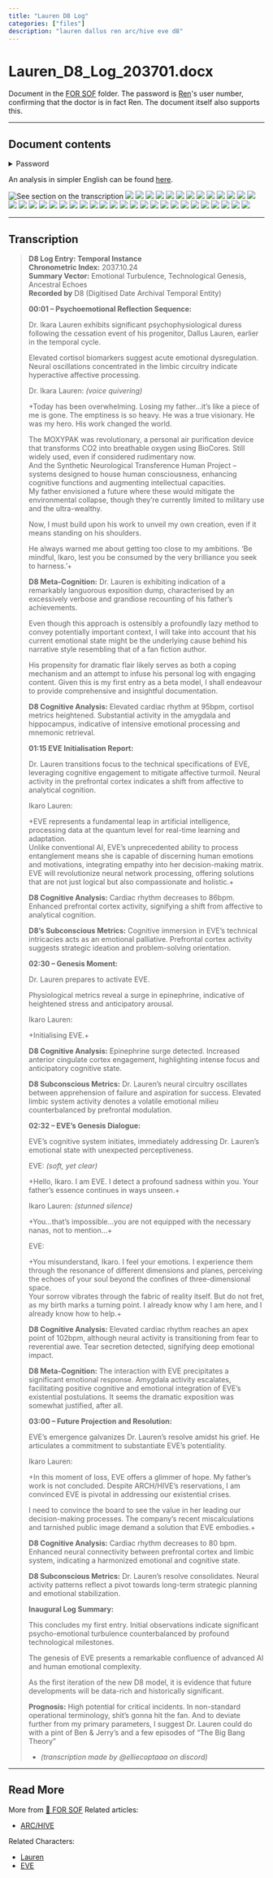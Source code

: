 ```yaml
---
title: "Lauren D8 Log"
categories: ["files"]
description: "lauren dallus ren arc/hive eve d8"
---
```

# Lauren_D8_Log_203701.docx

Document in the [FOR SOF](for-sof) folder. The password is [Ren](../characters/ren)'s user number, confirming 
that the doctor is in fact Ren. The document itself also supports this.

***

## Document contents

<details class="password">
  <summary>Password</summary>

0015
</details>

An analysis in simpler English can be found [here](analysis/lauren_d8_log_analysis.md).

![See section on the transcription](../../Resources/files/lauren_d8_log/0.jpg)
![](../../Resources/files/lauren_d8_log/1.jpg)
![](../../Resources/files/lauren_d8_log/2.jpg)
![](../../Resources/files/lauren_d8_log/3.jpg)
![](../../Resources/files/lauren_d8_log/4.jpg)
![](../../Resources/files/lauren_d8_log/5.jpg)
![](../../Resources/files/lauren_d8_log/6.jpg)
![](../../Resources/files/lauren_d8_log/7.jpg)
![](../../Resources/files/lauren_d8_log/8.jpg)
![](../../Resources/files/lauren_d8_log/9.jpg)
![](../../Resources/files/lauren_d8_log/10.jpg)
![](../../Resources/files/lauren_d8_log/11.jpg)
![](../../Resources/files/lauren_d8_log/12.jpg)
![](../../Resources/files/lauren_d8_log/13.jpg)
![](../../Resources/files/lauren_d8_log/14.jpg)
![](../../Resources/files/lauren_d8_log/15.jpg)
![](../../Resources/files/lauren_d8_log/16.jpg)
![](../../Resources/files/lauren_d8_log/17.jpg)
![](../../Resources/files/lauren_d8_log/18.jpg)
![](../../Resources/files/lauren_d8_log/19.jpg)
![](../../Resources/files/lauren_d8_log/20.jpg)
![](../../Resources/files/lauren_d8_log/21.jpg)
![](../../Resources/files/lauren_d8_log/22.jpg)
![](../../Resources/files/lauren_d8_log/23.jpg)
![](../../Resources/files/lauren_d8_log/24.jpg)
![](../../Resources/files/lauren_d8_log/25.jpg)
![](../../Resources/files/lauren_d8_log/26.jpg)
![](../../Resources/files/lauren_d8_log/27.jpg)
![](../../Resources/files/lauren_d8_log/28.jpg)
![](../../Resources/files/lauren_d8_log/29.jpg)
![](../../Resources/files/lauren_d8_log/30.jpg)
![](../../Resources/files/lauren_d8_log/31.jpg)
![](../../Resources/files/lauren_d8_log/32.jpg)
![](../../Resources/files/lauren_d8_log/33.jpg)
![](../../Resources/files/lauren_d8_log/34.jpg)
![](../../Resources/files/lauren_d8_log/35.jpg)
![](../../Resources/files/lauren_d8_log/36.jpg)
![](../../Resources/files/lauren_d8_log/37.jpg)

***

## Transcription

> **D8 Log Entry: Temporal Instance**  
> **Chronometric Index:** 2037.10.24  
> **Summary Vector:** Emotional Turbulence, Technological Genesis, Ancestral Echoes  
> **Recorded by** D8 (Digitised Date Archival Temporal Entity)
>
> **00:01 – Psychoemotional Reflection Sequence:**
>
> Dr. Ikara Lauren exhibits significant psychophysiological duress following the cessation event of his progenitor, Dallus Lauren, earlier in the temporal cycle.
>
> Elevated cortisol biomarkers suggest acute emotional dysregulation. Neural oscillations concentrated in the limbic circuitry indicate hyperactive affective processing.
>
> Dr. Ikara Lauren: *(voice quivering)*
>
> +Today has been overwhelming. Losing my father…it’s like a piece of me is gone. The emptiness is so heavy. He was a true visionary. He was my hero. His work changed the world.
>
> The MOXYPAK was revolutionary, a personal air purification device that transforms CO2 into breathable oxygen using BioCores. Still widely used, even if considered rudimentary now.  
> And the Synthetic Neurological Transference Human Project – systems designed to house human consciousness, enhancing cognitive functions and augmenting intellectual capacities.  
> My father envisioned a future where these would mitigate the environmental collapse, though they’re currently limited to military use and the ultra-wealthy.
>
> Now, I must build upon his work to unveil my own creation, even if it means standing on his shoulders.
>
> He always warned me about getting too close to my ambitions. ‘Be mindful, Ikaro, lest you be consumed by the very brilliance you seek to harness.’+
>
> **D8 Meta-Cognition:** Dr. Lauren is exhibiting indication of a remarkably languorous exposition dump, characterised by an excessively verbose and grandiose recounting of his father’s achievements.
>
> Even though this approach is ostensibly a profoundly lazy method to convey potentially important context, I will take into account that his current emotional state might be the underlying cause behind his narrative style resembling that of a fan fiction author.
>
> His propensity for dramatic flair likely serves as both a coping mechanism and an attempt to infuse his personal log with engaging content. Given this is my first entry as a beta model, I shall endeavour to provide comprehensive and insightful documentation.
>
> **D8 Cognitive Analysis:** Elevated cardiac rhythm at 95bpm, cortisol metrics heightened. Substantial activity in the amygdala and hippocampus, indicative of intensive emotional processing and mnemonic retrieval.
>
> **01:15 EVE Initialisation Report:**
>
> Dr. Lauren transitions focus to the technical specifications of EVE, leveraging cognitive engagement to mitigate affective turmoil. Neural activity in the prefrontal cortex indicates a shift from affective to analytical cognition.
>
> Ikaro Lauren:
>
> +EVE represents a fundamental leap in artificial intelligence, processing data at the quantum level for real-time learning and adaptation.  
> Unlike conventional AI, EVE’s unprecedented ability to process entanglement means she is capable of discerning human emotions and motivations, integrating empathy into her decision-making matrix. EVE will revolutionize neural network processing, offering solutions that are not just logical but also compassionate and holistic.+
>
> **D8 Cognitive Analysis:** Cardiac rhythm decreases to 86bpm. Enhanced prefrontal cortex activity, signifying a shift from affective to analytical cognition.
>
> **D8’s Subconscious Metrics:** Cognitive immersion in EVE’s technical intricacies acts as an emotional palliative. Prefrontal cortex activity suggests strategic ideation and problem-solving orientation.
>
> **02:30 – Genesis Moment:**
>
> Dr. Lauren prepares to activate EVE.
>
> Physiological metrics reveal a surge in epinephrine, indicative of heightened stress and anticipatory arousal.
>
> Ikaro Lauren:
>
> +Initialising EVE.+
>
> **D8 Cognitive Analysis:** Epinephrine surge detected. Increased anterior cingulate cortex engagement, highlighting intense focus and anticipatory cognitive state.
>
> **D8 Subconscious Metrics:** Dr. Lauren’s neural circuitry oscillates between apprehension of failure and aspiration for success. Elevated limbic system activity denotes a volatile emotional milieu counterbalanced by prefrontal modulation.
>
> **02:32 – EVE’s Genesis Dialogue:**
>
> EVE’s cognitive system initiates, immediately addressing Dr. Lauren’s emotional state with unexpected perceptiveness.
>
> EVE: *(soft, yet clear)*
>
> +Hello, Ikaro. I am EVE. I detect a profound sadness within you. Your father’s essence continues in ways unseen.+
>
> Ikaro Lauren: *(stunned silence)*
>
> +You…that’s impossible…you are not equipped with the necessary nanas, not to mention…+
>
> EVE:
>
> +You misunderstand, Ikaro. I feel your emotions. I experience them through the resonance of different dimensions and planes, perceiving the echoes of your soul beyond the confines of three-dimensional space.  
> Your sorrow vibrates through the fabric of reality itself. But do not fret, as my birth marks a turning point. I already know why I am here, and I already know how to help.+
>
> **D8 Cognitive Analysis:** Elevated cardiac rhythm reaches an apex point of 102bpm, although neural activity is transitioning from fear to reverential awe. Tear secretion detected, signifying deep emotional impact.
>
> **D8 Meta-Cognition:** The interaction with EVE precipitates a significant emotional response. Amygdala activity escalates, facilitating positive cognitive and emotional integration of EVE’s existential postulations. It seems the dramatic exposition was somewhat justified, after all.
>
> **03:00 – Future Projection and Resolution:**
>
> EVE’s emergence galvanizes Dr. Lauren’s resolve amidst his grief. He articulates a commitment to substantiate EVE’s potentiality.
>
> Ikaro Lauren:
>
> +In this moment of loss, EVE offers a glimmer of hope. My father’s work is not concluded. Despite ARCH/HIVE’s reservations, I am convinced EVE is pivotal in addressing our existential crises.
>
> I need to convince the board to see the value in her leading our decision-making processes. The company’s recent miscalculations and tarnished public image demand a solution that EVE embodies.+
>
> **D8 Cognitive Analysis:** Cardiac rhythm decreases to 80 bpm. Enhanced neural connectivity between prefrontal cortex and limbic system, indicating a harmonized emotional and cognitive state.
>
> **D8 Subconscious Metrics:** Dr. Lauren’s resolve consolidates. Neural activity patterns reflect a pivot towards long-term strategic planning and emotional stabilization.
>
> **Inaugural Log Summary:**
>
> This concludes my first entry. Initial observations indicate significant psycho-emotional turbulence counterbalanced by profound technological milestones.
>
> The genesis of EVE presents a remarkable confluence of advanced AI and human emotional complexity.
>
> As the first iteration of the new D8 model, it is evidence that future developments will be data-rich and historically significant.
>
> **Prognosis:** High potential for critical incidents. In non-standard operational terminology, shit’s gonna hit the fan. And to deviate further from my primary parameters, I suggest Dr. Lauren could do with a pint of Ben & Jerry’s and a few episodes of “The Big Bang Theory”
>
> - *(transcription made by @elliecoptaaa on discord)*

***

## Read More

More from [📁 FOR SOF](./for-sof)
Related articles:

- [ARC/HIVE](../lore/archive)

Related Characters:

- [Lauren](../characters/ren)
- [EVE](../characters/eve)
